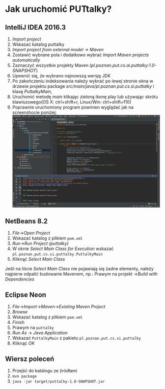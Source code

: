 # Jak uruchomić PUTtalky?
## IntelliJ IDEA 2016.3
1. *Import project*
2. Wskazać katalog puttalky
3. *Import project from external model -> Maven*
4. Zostawić wybrane pola i dodatkowo wybrać *Import Maven projects automatically*
5. Zaznaczyć wszystkie projekty Maven (*pl.poznan.put.cs.ai.puttalky:1.0-SNAPSHOT*)
6. Upewnić się, że wybrano najnowszą wersję JDK
7. Po zakończeniu indeksowania należy wybrać po lewej stronie okna w drzewie projektu package *src/main/java/pl.poznan.put.cs.si.puttalky* i klasę *PuttalkyMain*,
8. Uruchomić metodę *main* klikając zieloną ikonę play lub używając skrótu klawiszowego(OS X: ctrl+shift+r, Linux/Win: ctrl+shift+f10)
9. Poprawnie uruchomiony program powinien wyglądać jak na screenshocie poniżej:
![IntelliJ IDE](intellij.png)

## NetBeans 8.2
1. *File*->*Open Project*
2. Wskazać katalog z plikiem `pom.xml`
3. *Run*->*Run Project (puttalky)*
4. W oknie *Select Main Class for Execution* wskazać `pl.poznan.put.cs.si.puttalky.PuttalkyMain`
5. Kliknąć *Select Main Class*

Jeśli na liście *Select Main Class* nie pojawiają się żadne elementy,
należy najpierw odpalić budowanie Mavenem, np.:
Prawym na projekt ->*Build with Dependencies*


## Eclipse Neon
1. *File*->*Import*->*Maven*->*Existing Maven Project*
2. *Browse*
2. Wskazać katalog z plikiem `pom.xml`
3. *Finish*
4. Prawym na `puttalky`
5. *Run As* -> *Java Application*
6. Wskazać `PuttalkyMain` z pakietu `pl.poznan.put.cs.si.puttalky`
7. Kliknąć *OK*

## Wiersz poleceń
1. Przejść do katalogu ze źródłami
2. `mvn package`
3. `java -jar target/puttalky-1.0-SNAPSHOT.jar`
